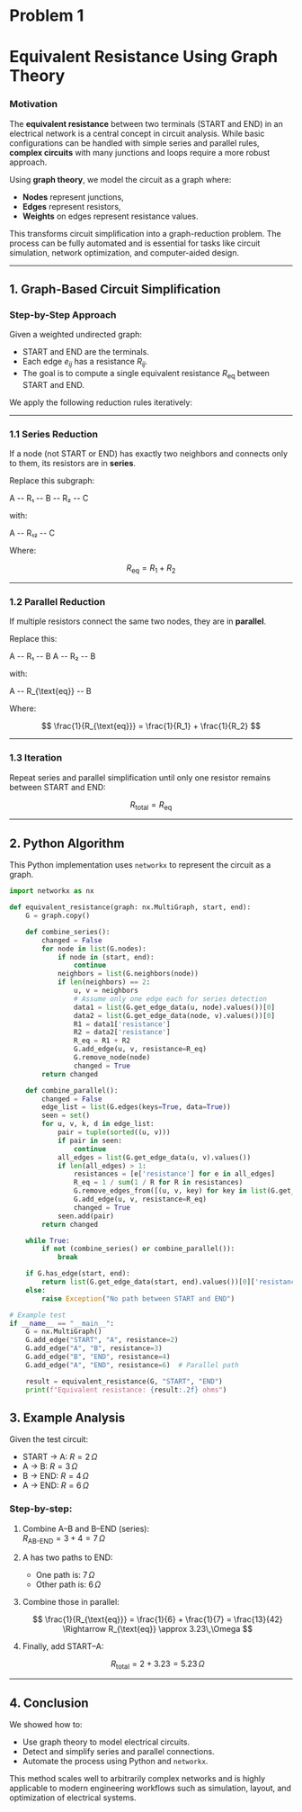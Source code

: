 # Problem 1

# Equivalent Resistance Using Graph Theory

### Motivation

The **equivalent resistance** between two terminals (START and END) in an electrical network is a central concept in circuit analysis. While basic configurations can be handled with simple series and parallel rules, **complex circuits** with many junctions and loops require a more robust approach.

Using **graph theory**, we model the circuit as a graph where:
- **Nodes** represent junctions,
- **Edges** represent resistors,
- **Weights** on edges represent resistance values.

This transforms circuit simplification into a graph-reduction problem. The process can be fully automated and is essential for tasks like circuit simulation, network optimization, and computer-aided design.

---

## 1. Graph-Based Circuit Simplification

### Step-by-Step Approach

Given a weighted undirected graph:

- START and END are the terminals.
- Each edge $e_{ij}$ has a resistance $R_{ij}$.
- The goal is to compute a single equivalent resistance $R_{\text{eq}}$ between START and END.

We apply the following reduction rules iteratively:

---

### 1.1 Series Reduction

If a node (not START or END) has exactly two neighbors and connects only to them, its resistors are in **series**.

Replace this subgraph:

A -- R₁ -- B -- R₂ -- C


with:

A -- R₁₂ -- C


Where:

$$
R_{\text{eq}} = R_1 + R_2
$$

---

### 1.2 Parallel Reduction

If multiple resistors connect the same two nodes, they are in **parallel**.

Replace this:

A -- R₁ -- B
A -- R₂ -- B


with:

A -- R_{\text{eq}} -- B


Where:

$$
\frac{1}{R_{\text{eq}}} = \frac{1}{R_1} + \frac{1}{R_2}
$$

---

### 1.3 Iteration

Repeat series and parallel simplification until only one resistor remains between START and END:

$$
R_{\text{total}} = R_{\text{eq}}
$$

---

## 2. Python Algorithm

This Python implementation uses `networkx` to represent the circuit as a graph.

```python
import networkx as nx

def equivalent_resistance(graph: nx.MultiGraph, start, end):
    G = graph.copy()

    def combine_series():
        changed = False
        for node in list(G.nodes):
            if node in (start, end):
                continue
            neighbors = list(G.neighbors(node))
            if len(neighbors) == 2:
                u, v = neighbors
                # Assume only one edge each for series detection
                data1 = list(G.get_edge_data(u, node).values())[0]
                data2 = list(G.get_edge_data(node, v).values())[0]
                R1 = data1['resistance']
                R2 = data2['resistance']
                R_eq = R1 + R2
                G.add_edge(u, v, resistance=R_eq)
                G.remove_node(node)
                changed = True
        return changed

    def combine_parallel():
        changed = False
        edge_list = list(G.edges(keys=True, data=True))
        seen = set()
        for u, v, k, d in edge_list:
            pair = tuple(sorted((u, v)))
            if pair in seen:
                continue
            all_edges = list(G.get_edge_data(u, v).values())
            if len(all_edges) > 1:
                resistances = [e['resistance'] for e in all_edges]
                R_eq = 1 / sum(1 / R for R in resistances)
                G.remove_edges_from([(u, v, key) for key in list(G.get_edge_data(u, v).keys())])
                G.add_edge(u, v, resistance=R_eq)
                changed = True
            seen.add(pair)
        return changed

    while True:
        if not (combine_series() or combine_parallel()):
            break

    if G.has_edge(start, end):
        return list(G.get_edge_data(start, end).values())[0]['resistance']
    else:
        raise Exception("No path between START and END")

# Example test
if __name__ == "__main__":
    G = nx.MultiGraph()
    G.add_edge("START", "A", resistance=2)
    G.add_edge("A", "B", resistance=3)
    G.add_edge("B", "END", resistance=4)
    G.add_edge("A", "END", resistance=6)  # Parallel path

    result = equivalent_resistance(G, "START", "END")
    print(f"Equivalent resistance: {result:.2f} ohms")
```

## 3. Example Analysis

Given the test circuit:

- START → A: $R = 2\,\Omega$
- A → B: $R = 3\,\Omega$ 
- B → END: $R = 4\,\Omega$  
- A → END: $R = 6\,\Omega$  

### Step-by-step:

1. Combine A–B and B–END (series):  
   $R_{\text{AB-END}} = 3 + 4 = 7\,\Omega$

2. A has two paths to END:  
   - One path is: $7\,\Omega$  
   - Other path is: $6\,\Omega$

3. Combine those in parallel:

   $$
   \frac{1}{R_{\text{eq}}} = \frac{1}{6} + \frac{1}{7} = \frac{13}{42}
   \Rightarrow R_{\text{eq}} \approx 3.23\,\Omega
   $$

4. Finally, add START–A:

   $$
   R_{\text{total}} = 2 + 3.23 = 5.23\,\Omega
   $$

---

## 4. Conclusion

We showed how to:

- Use graph theory to model electrical circuits.
- Detect and simplify series and parallel connections.
- Automate the process using Python and `networkx`.

This method scales well to arbitrarily complex networks and is highly applicable to modern engineering workflows such as simulation, layout, and optimization of electrical systems.
